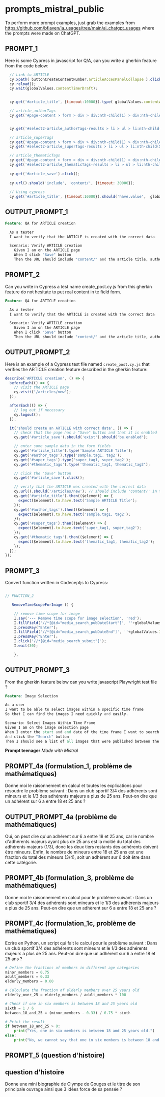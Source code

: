 # prompts_mistral_public


To perform more prompt examples, just grab the examples from https://github.com/bflaven/ia_usages/tree/main/ai_chatgpt_usages where the prompts were made on ChatGPT.


## PROMPT_1


Here is some Cypress in javascript for Q/A, can you write a gherkin feature from the code below: 

```javascript
  // Link to ARTICLE
  cy.xpath( buttonCreateContentNumber.articleAccesPanelCollapse ).click();
  cy.reload();
  cy.wait(globalValues.contentTimerDraft);

 
  cy.get('#article_title', {timeout:10000}).type( globalValues.contentArticleInputTitle + ' ' + globalValues.RandomString + ' ' + globalValues.startDateString );

  // article_authorTags
  cy.get('#page-content > form > div > div:nth-child(1) > div:nth-child(2) > div.panel-body.panel-tags > div:nth-child(1) > span > span.selection > span').click();


  cy.get('#select2-article_authorTags-results > li > ul > li:nth-child(7)').click();

  // article_superTags
  cy.get('#page-content > form > div > div:nth-child(1) > div:nth-child(2) > div.panel-body.panel-tags > div.form-group.supertag > span > span.selection > span').click();
  cy.get('#select2-article_superTags-results > li > ul > li:nth-child(5)').click();

  // article_thematicTags
  cy.get('#page-content > form > div > div:nth-child(1) > div:nth-child(2) > div.panel-body.panel-tags > div:nth-child(3) > span > span.selection > span').click();
  cy.get('#select2-article_thematicTags-results > li > ul > li:nth-child(5)').click();
  
  cy.get('#article_save').click();
 
  cy.url().should('include', 'content/', {timeout: 30000});
 
  // Using cypress
  cy.get('#article_title', {timeout:10000}).should('have.value',  globalValues.contentArticleInputTitle + ' ' + globalValues.RandomString + ' ' + globalValues.startDateString );
```
## OUTPUT_PROMPT_1

```scss
Feature: QA for ARTICLE creation

  As a tester
  I want to verify that the ARTICLE is created with the correct data

  Scenario: Verify ARTICLE creation
    Given I am on the ARTICLE page
    When I click "Save" button
    Then the URL should include "content/" and the article title, author tags, super tags and thematic tags should have the correct data
```



## PROMPT_2

Can you write in Cypress a test name create_post.cy.js from this gherkin feature do not hesitate to put real content in te field form.


```scss
Feature: QA for ARTICLE creation

  As a tester
  I want to verify that the ARTICLE is created with the correct data

  Scenario: Verify ARTICLE creation
    Given I am on the ARTICLE page
    When I click "Save" button
    Then the URL should include "content/" and the article title, author tags, super tags and thematic tags should have the correct data
```


## OUTPUT_PROMPT_2


 Here is an example of a Cypress test file named `create_post.cy.js` that verifies the ARTICLE creation feature described in the gherkin feature:
```javascript
describe('ARTICLE creation', () => {
  beforeEach(() => {
    // visit the ARTICLE page
    cy.visit('/articles/new');
  });

  afterEach(() => {
    // log out if necessary
    cy.logout();
  });

  it('should create an ARTICLE with correct data', () => {
    // check that the page has a "Save" button and that it is enabled
    cy.get('#article_save').should('exist').should('be.enabled');

    // enter some sample data in the form fields
    cy.get('#article_title').type('Sample ARTICLE Title');
    cy.get('#author_tags').type('sample,tag1, tag2');
    cy.get('#super_tags').type('super_tag1, super_tag2');
    cy.get('#thematic_tags').type('thematic_tag1, thematic_tag2');

    // click the "Save" button
    cy.get('#article_save').click();

    // verify that the ARTICLE was created with the correct data
    cy.url().should('/articles/new'); // should include 'content/' in the URL
    cy.get('#article_title').then(($element) => {
      expect($element).to.have.text('Sample ARTICLE Title');
    });
    cy.get('#author_tags').then(($element) => {
      expect($element).to.have.text('sample,tag1, tag2');
    });
    cy.get('#super_tags').then(($element) => {
      expect($element).to.have.text('super_tag1, super_tag2');
    });
    cy.get('#thematic_tags').then(($element) => {
      expect($element).to.have.text('thematic_tag1, thematic_tag2');
    });
  });
});
```


## PROMPT_3
Convert function written in Codeceptjs to Cypress: 


```javascript

// FUNCTION_2

   RemoveTimeScopeForImage () {

    // remove time scope for image
    I.say('--- Remove time scope for image selection', 'red');
    I.fillField('//*[@id="media_search_pubDateStart"]', ''+globalValues.IMAGES_DIRECTORY_PUB_DATE_START+'');
    I.pressKey("Enter");
    I.fillField('//*[@id="media_search_pubDateEnd"]', ''+globalValues.IMAGES_DIRECTORY_PUB_DATE_END+'');
    I.pressKey("Enter");
    I.click('//*[@id="media_search_submit"]');
    I.wait(30);

    },
```

## OUTPUT_PROMPT_3

From the gherkin feature below can you write javascript Playwright test file ?

```scss
Feature: Image Selection

As a user
I want to be able to select images within a specific time frame
So that I can find the images I need quickly and easily.

Scenario: Select Images Within Time Frame
Given I am on the image selection page
When I enter the start and end date of the time frame I want to search within
And click the "Search" button
Then I should see a list of all images that were published between the start and end dates I entered.

```


**Prompt teenager**
*Made with Mistral*

## PROMPT_4a (formulation_1, problème de mathématiques)
Donne moi le raisonnement en calcul et toutes les explications pour résoudre le problème suivant : Dans un club sportif 3/4 des adhérents sont mineurs et le 1/3 des adhérents majeurs a plus de 25 ans. Peut-on dire que un adhèrent sur 6 a entre 18 et 25 ans ? 

## OUTPUT_PROMPT_4a (problème de mathématiques)

Oui, on peut dire qu'un adhérent sur 6 a entre 18 et 25 ans, car le nombre d'adhérents majeurs ayant plus de 25 ans est la moitié du total des adhérents majeurs (1/3), donc les deux tiers restants des adhérents doivent être mineurs. Enfin, le nombre de mineurs entre 18 et 25 ans est une fraction du total des mineurs (3/4), soit un adhérent sur 6 doit être dans cette catégorie.

## PROMPT_4b (formulation_3, problème de mathématiques)
Donne moi le raisonnement en calcul pour le problème suivant : Dans un club sportif 3/4 des adhérents sont mineurs et le 1/3 des adhérents majeurs a plus de 25 ans. Peut-on dire que un adhèrent sur 6 a entre 18 et 25 ans ? 

## PROMPT_4c (formulation_1c, problème de mathématiques)
Ecrire en Python, un script qui fait le calcul pour le problème suivant : Dans un club sportif 3/4 des adhérents sont mineurs et le 1/3 des adhérents majeurs a plus de 25 ans. Peut-on dire que un adhèrent sur 6 a entre 18 et 25 ans ? 

```python
# Define the fractions of members in different age categories
minor_members = 0.75
adult_members = 0.33
elderly_members = 0.00

# Calculate the fraction of elderly members over 25 years old
elderly_over_25 = elderly_members / adult_members * 100

# Check if one in six members is between 18 and 25 years old
sixth = 1 / 6
between_18_and_25 = (minor_members - 0.33) / 0.75 * sixth

# Print the result
if between_18_and_25 > 0:
    print("Yes, one in six members is between 18 and 25 years old.")
else:
    print("No, we cannot say that one in six members is between 18 and 25 years old.")
```

## PROMPT_5 (question d'histoire)

## question d'histoire
Donne une mini biographie de Olympe de Gouges et le titre de son principale ouvrage ainsi que 3 idées force de sa pensée ?




